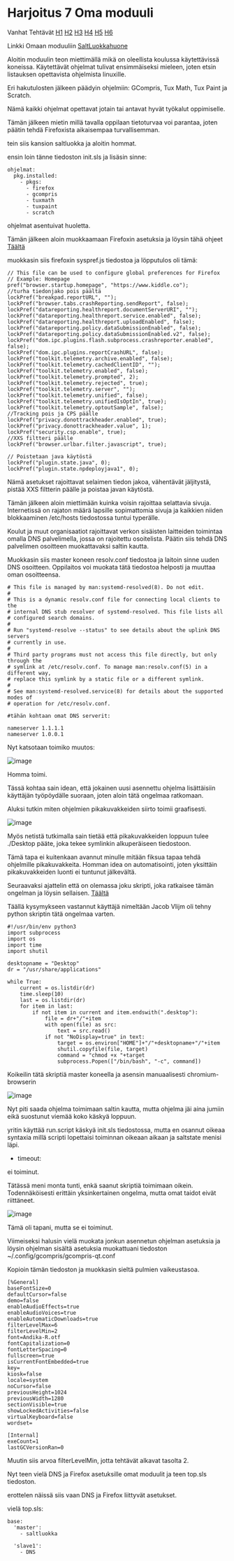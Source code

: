 # Harjoitus 7 Oma moduuli

Vanhat Tehtävät [H1](https://github.com/Hamis95/ConfigManagement/blob/main/H1.md) [H2](https://github.com/Hamis95/ConfigManagement/blob/main/H2.md) [H3](https://github.com/Hamis95/ConfigManagement/blob/main/H3.md) [H4](https://github.com/Hamis95/ConfigManagement/blob/main/H4.md) [H5](https://github.com/Hamis95/ConfigManagement/blob/main/H5.md) [H6](https://github.com/Hamis95/ConfigManagement/blob/main/H6.md)


Linkki Omaan moduuliin [SaltLuokkahuone](https://github.com/Hamis95/SaltLuokkahuone)


Aloitin moduulin teon miettimällä mikä on oleellista koulussa käytettävissä koneissa. Käytettävät ohjelmat tulivat ensimmäiseksi mieleen, joten etsin listauksen opettavista ohjelmista linuxille.

Eri hakutulosten jälkeen päädyin ohjelmiin: GCompris, Tux Math, Tux Paint ja Scratch.

Nämä kaikki ohjelmat opettavat jotain tai antavat hyvät työkalut oppimiselle.

Tämän jälkeen mietin millä tavalla oppilaan tietoturvaa voi parantaa, joten päätin tehdä Firefoxista aikaisempaa turvallisemman.

tein siis kansion saltluokka ja aloitin hommat.

ensin loin tänne tiedoston init.sls ja lisäsin sinne:

```
ohjelmat:
  pkg.installed:
    - pkgs:
      - firefox
      - gcompris
      - tuxmath
      - tuxpaint
      - scratch

```

ohjelmat asentuivat huoletta.


Tämän jälkeen aloin muokkaamaan Firefoxin asetuksia ja löysin tähä ohjeet [Täältä](https://github.com/auberginehill/firefox-customization-files/blob/master/firefox.cfg)

muokkasin siis firefoxin syspref.js tiedostoa ja löpputulos oli tämä:

```
// This file can be used to configure global preferences for Firefox
// Example: Homepage
pref("browser.startup.homepage", "https://www.kiddle.co");
//turha tiedonjako pois päältä
lockPref("breakpad.reportURL", "");
lockPref("browser.tabs.crashReporting.sendReport", false);
lockPref("datareporting.healthreport.documentServerURI", "");
lockPref("datareporting.healthreport.service.enabled", false);
lockPref("datareporting.healthreport.uploadEnabled", false);
lockPref("datareporting.policy.dataSubmissionEnabled", false);
lockPref("datareporting.policy.dataSubmissionEnabled.v2", false);
lockPref("dom.ipc.plugins.flash.subprocess.crashreporter.enabled", false);
lockPref("dom.ipc.plugins.reportCrashURL", false);
lockPref("toolkit.telemetry.archive.enabled", false);
lockPref("toolkit.telemetry.cachedClientID", "");
lockPref("toolkit.telemetry.enabled", false);
lockPref("toolkit.telemetry.prompted", 2);
lockPref("toolkit.telemetry.rejected", true);
lockPref("toolkit.telemetry.server", "");
lockPref("toolkit.telemetry.unified", false);
lockPref("toolkit.telemetry.unifiedIsOptIn", true);
lockPref("toolkit.telemetry.optoutSample", false); 
//Tracking pois ja CPS päälle
lockPref("privacy.donottrackheader.enabled", true);
lockPref("privacy.donottrackheader.value", 1);
lockPref("security.csp.enable", true);
//XXS filtteri päälle
lockPref("browser.urlbar.filter.javascript", true);

// Poistetaan java käytöstä
lockPref("plugin.state.java", 0);
lockPref("plugin.state.npdeployjava1", 0);

```

Nämä asetukset rajoittavat selaimen tiedon jakoa, vähentävät jäljitystä, pistää XXS filtterin päälle ja poistaa javan käytöstä.



Tämän jälkeen aloin miettimään kuinka voisin rajoittaa selattavia sivuja. Internetissä on rajaton määrä lapsille sopimattomia sivuja ja kaikkien niiden blokkaaminen /etc/hosts tiedostossa tuntui typerälle.

Koulut ja muut organisaatiot rajoittavat verkon sisäisten laitteiden toimintaa omalla DNS palvelimella, jossa on rajoitettu osoitelista. Päätin siis tehdä DNS palvelimen osoitteen muokattavaksi saltin kautta.

Muokkasin siis master koneen resolv.conf tiedostoa ja laitoin sinne uuden DNS osoitteen. Oppilaitos voi muokata tätä tiedostoa helposti ja muuttaa oman osoitteensa.

```  
# This file is managed by man:systemd-resolved(8). Do not edit.
#
# This is a dynamic resolv.conf file for connecting local clients to the
# internal DNS stub resolver of systemd-resolved. This file lists all
# configured search domains.
#
# Run "systemd-resolve --status" to see details about the uplink DNS servers
# currently in use.
#
# Third party programs must not access this file directly, but only through the
# symlink at /etc/resolv.conf. To manage man:resolv.conf(5) in a different way,
# replace this symlink by a static file or a different symlink.
#
# See man:systemd-resolved.service(8) for details about the supported modes of
# operation for /etc/resolv.conf.

#tähän kohtaan omat DNS serverit:

nameserver 1.1.1.1
nameserver 1.0.0.1

```

Nyt katsotaan toimiko muutos:

![image](https://user-images.githubusercontent.com/64984528/118692874-2e8fd680-b813-11eb-97fb-14dd71ee1fc1.png)

Homma toimi.


Tässä kohtaa sain idean, että jokainen uusi asennettu ohjelma lisättäisiin käyttäjän työpöydälle suoraan, joten aloin tätä ongelmaa ratkomaan.

Aluksi tutkin miten ohjelmien pikakuvakkeiden siirto toimii graafisesti.

![image](https://user-images.githubusercontent.com/64984528/118693226-8cbcb980-b813-11eb-9900-e4fc075b59f1.png)

Myös netistä tutkimalla sain tietää että pikakuvakkeiden loppuun tulee ./Desktop pääte, joka tekee symlinkin alkuperäiseen tiedostoon.

Tämä tapa ei kuitenkaan avannut minulle mitään fiksua tapaa tehdä ohjelmille pikakuvakkeita. Homman idea on automatisointi, joten yksittäin pikakuvakkeiden luonti ei tuntunut jälkevältä.

Seuraavaksi ajattelin että on olemassa joku skripti, joka ratkaisee tämän ongelman ja löysin sellaisen. [Täältä](https://askubuntu.com/questions/569346/how-can-i-have-the-software-center-automatically-create-a-shortcut-on-my-desktop)

Täällä kysymykseen vastannut käyttäjä nimeltään Jacob Vlijm oli tehny python skriptin tätä ongelmaa varten.

```
#!/usr/bin/env python3
import subprocess
import os
import time
import shutil

desktopname = "Desktop"
dr = "/usr/share/applications"

while True:
    current = os.listdir(dr)
    time.sleep(10)
    last = os.listdir(dr)
    for item in last:
        if not item in current and item.endswith(".desktop"):
            file = dr+"/"+item
            with open(file) as src:
                text = src.read()
            if not "NoDisplay=true" in text:
                target = os.environ["HOME"]+"/"+desktopname+"/"+item
                shutil.copyfile(file, target)
                command = "chmod +x "+target
                subprocess.Popen(["/bin/bash", "-c", command])

```


Koikeilin tätä skriptiä master koneella ja asensin manuaalisesti chromium-browserin

![image](https://user-images.githubusercontent.com/64984528/118694452-c215d700-b814-11eb-9988-b9ff60bfbf55.png)

Nyt piti saada ohjelma toimimaan saltin kautta, mutta ohjelma jäi aina jumiin eikä suostunut viemää koko käskyä loppuun.

yritin käyttää run.script käskyä init.sls tiedostossa, mutta en osannut oikeaa syntaxia millä scripti lopettaisi toiminnan oikeaan aikaan ja saltstate menisi läpi.

- timeout:

ei toiminut.

Tätässä meni monta tunti, enkä saanut skriptiä toimimaan oikein. Todennäköisesti erittäin yksinkertainen ongelma, mutta omat taidot eivät riittäneet.

![image](https://user-images.githubusercontent.com/64984528/118697370-e32bf700-b817-11eb-828e-1fff5d3fc587.png)

Tämä oli tapani, mutta se ei toiminut.

Viimeiseksi halusin vielä muokata jonkun asennetun ohjelman asetuksia ja löysin ohjelman sisältä asetuksia muokattuani tiedoston ~/.config/gcompris/gcompris-qt.conf

Kopioin tämän tiedoston ja muokkasin sieltä pulmien vaikeustasoa.

```
[%General]
baseFontSize=0
defaultCursor=false
demo=false
enableAudioEffects=true
enableAudioVoices=true
enableAutomaticDownloads=true
filterLevelMax=6
filterLevelMin=2
font=Andika-R.otf
fontCapitalization=0
fontLetterSpacing=0
fullscreen=true
isCurrentFontEmbedded=true
key=
kiosk=false
locale=system
noCursor=false
previousHeight=1024
previousWidth=1280
sectionVisible=true
showLockedActivities=false
virtualKeyboard=false
wordset=

[Internal]
exeCount=1
lastGCVersionRan=0

```

Muutin siis arvoa filterLevelMin, jotta tehtävät alkavat tasolta 2.

Nyt teen vielä DNS ja Firefox asetuksille omat moduulit ja teen top.sls tiedoston.

erottelen näissä siis vaan DNS ja Firefox liittyvät asetukset.

vielä top.sls:

```
base:
  'master':
    - saltluokka
    
  'slave1':
    - DNS
    
    
```











